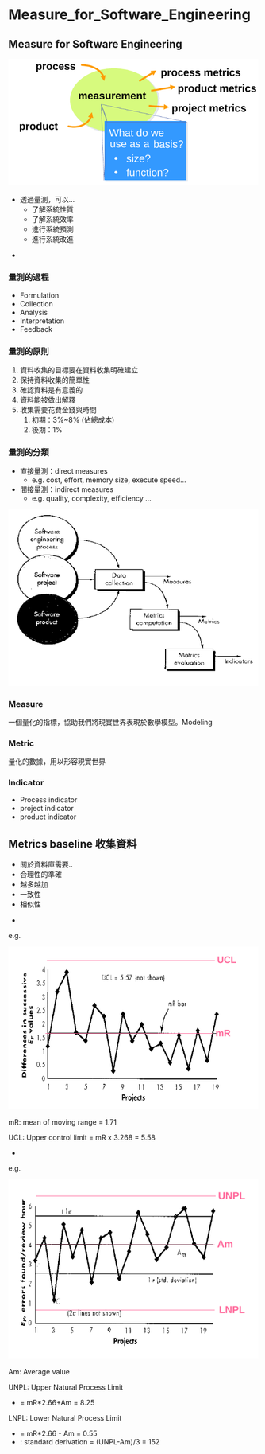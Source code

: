 # Measure\_for\_Software\_Engineering

## Measure for Software Engineering

![](../.gitbook/assets/measurement-import.png)

* 透過量測，可以...
  * 了解系統性質
  * 了解系統效率
  * 進行系統預測
  * 進行系統改進

-

### 量測的過程

* Formulation
* Collection
* Analysis
* Interpretation
* Feedback

### 量測的原則

1. 資料收集的目標要在資料收集明確建立
2. 保持資料收集的簡單性
3. 確認資料是有意義的
4. 資料能被做出解釋
5. 收集需要花費金錢與時間
   1. 初期：3%~8% \(佔總成本\)
   2. 後期：1%

### 量測的分類

* 直接量測：direct measures
  * e.g. cost, effort, memory size, execute speed...
* 間接量測：indirect measures
  * e.g. quality, complexity, efficiency ...

![](../.gitbook/assets/measure-metrics-indicator.png)

### Measure

一個量化的指標，協助我們將現實世界表現於數學模型。Modeling

### Metric

量化的數據，用以形容現實世界

### Indicator

* Process indicator
* project indicator
* product indicator

## Metrics baseline 收集資料

* 關於資料庫需要..
* 合理性的準確
* 越多越加
* 一致性
* 相似性

-

e.g.

![](../.gitbook/assets/ucl-import.png)

mR: mean of moving range = 1.71

UCL: Upper control limit = mR x 3.268 = 5.58

-

e.g.

![](../.gitbook/assets/individual-control-chart.png)

Am: Average value

UNPL: Upper Natural Process Limit

* = mR\*2.66+Am = 8.25

LNPL: Lower Natural Process Limit

* = mR\*2.66 - Am = 0.55
*  : standard derivation = \(UNPL-Am\)/3 = 152

